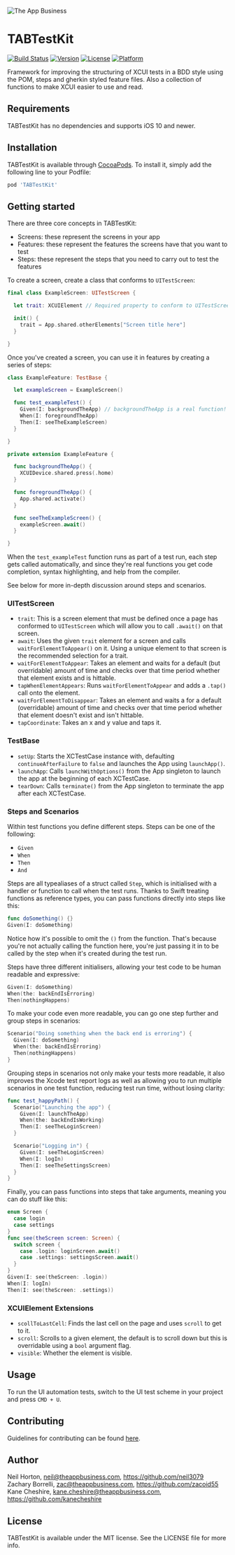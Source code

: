 ![The App Business](Assets/logo.png)

# TABTestKit

[![Build Status](https://travis-ci.org/theappbusiness/TABTestKit.svg?branch=master)](https://travis-ci.org/theappbusiness/TABTestKit)
[![Version](https://img.shields.io/cocoapods/v/TABTestKit.svg?style=flat)](http://cocoapods.org/pods/TABTestKit)
[![License](https://img.shields.io/cocoapods/l/TABTestKit.svg?style=flat)](http://cocoapods.org/pods/TABTestKit)
[![Platform](https://img.shields.io/cocoapods/p/TABTestKit.svg?style=flat)](http://cocoapods.org/pods/TABTestKit)

Framework for improving the structuring of XCUI tests in a BDD style using the POM, steps and gherkin styled feature files. Also a collection of functions to make XCUI easier to use and read.

## Requirements
TABTestKit has no dependencies and supports iOS 10 and newer.

## Installation
TABTestKit is available through [CocoaPods](http://cocoapods.org). To install
it, simply add the following line to your Podfile:

```ruby
pod 'TABTestKit'
```

## Getting started
There are three core concepts in TABTestKit:

- Screens: these represent the screens in your app
- Features: these represent the features the screens have that you want to test
- Steps: these represent the steps that you need to carry out to test the features

To create a screen, create a class that conforms to `UITestScreen`:

```swift
final class ExampleScreen: UITestScreen {

  let trait: XCUIElement // Required property to conform to UITestScreen, used for awaiting screens

  init() {
    trait = App.shared.otherElements["Screen title here"]
  }

}
```

Once you've created a screen, you can use it in features by creating a series of steps:

```swift
class ExampleFeature: TestBase {

  let exampleScreen = ExampleScreen()

  func test_exampleTest() {
    Given(I: backgroundTheApp) // backgroundTheApp is a real function! See below.
    When(I: foregroundTheApp)
    Then(I: seeTheExampleScreen)
  }

}

private extension ExampleFeature {

  func backgroundTheApp() {
    XCUIDevice.shared.press(.home)
  }

  func foregroundTheApp() {
    App.shared.activate()
  }

  func seeTheExampleScreen() {
    exampleScreen.await()
  }

}
```
When the `test_exampleTest` function runs as part of a test run, each step gets called automatically, and since they're real functions you get code completion, syntax highlighting, and help from the compiler.

See below for more in-depth discussion around steps and scenarios.

### UITestScreen
- `trait`: This is a screen element that must be defined once a page has conformed to `UITestScreen` which will allow you to call `.await()` on that screen.  
- `await`: Uses the given `trait` element for a screen and calls `waitForElementToAppear()` on it. Using a unique element to that screen is the recommended selection for a trait.  
- `waitForElementToAppear`: Takes an element and waits for a default (but overridable) amount of time and checks over that time period whether that element exists and is hittable.  
- `tapWhenElementAppears`: Runs  `waitForElementToAppear` and adds a `.tap()` call onto the element.  
- `waitForElementToDisappear`: Takes an element and waits a for a default (overridable) amount of time and checks over that time period whether that element doesn't exist and isn't hittable.  
- `tapCoordinate`: Takes an x and y value and taps it.

### TestBase
- `setUp`: Starts the XCTestCase instance with, defaulting `continueAfterFailure` to `false` and launches the App using `launchApp()`.  
- `launchApp`: Calls `launchWithOptions()` from the App singleton to launch the app at the beginning of each XCTestCase.  
- `tearDown`: Calls `terminate()`  from the App singleton to terminate the app after each XCTestCase.

### Steps and Scenarios
Within test functions you define different steps. Steps can be one of the following:
- `Given`
- `When`
- `Then`
- `And`

Steps are all typealiases of a struct called `Step`, which is initialised with a handler or function to call when the test runs.
Thanks to Swift treating functions as reference types, you can pass functions directly into steps like this:

```swift
func doSomething() {}
Given(I: doSomething)
```

Notice how it's possible to omit the `()` from the function. That's because you're not actually calling the function here, you're just passing it in to be called by the step when it's created during the test run.

Steps have three different initialisers, allowing your test code to be human readable and expressive:

```swift
Given(I: doSomething)
When(the: backEndIsErroring)
Then(nothingHappens)
```

To make your code even more readable, you can go one step further and group steps in scenarios:
```swift
Scenario("Doing something when the back end is erroring") {
  Given(I: doSomething)
  When(the: backEndIsErroring)
  Then(nothingHappens)
}
```

Grouping steps in scenarios not only make your tests more readable, it also improves the Xcode test report logs as well as allowing you to run multiple scenarios in one test function, reducing test run time, without losing clarity:

```swift
func test_happyPath() {
  Scenario("Launching the app") {
    Given(I: launchTheApp)
    When(the: backEndIsWorking)
    Then(I: seeTheLoginScreen)
  }

  Scenario("Logging in") {
    Given(I: seeTheLoginScreen)
    When(I: logIn)
    Then(I: seeTheSettingsScreen)
  }
}

```

Finally, you can pass functions into steps that take arguments, meaning you can do stuff like this:
```swift
enum Screen {
  case login
  case settings
}
func see(theScreen screen: Screen) {
  switch screen {
    case .login: loginScreen.await()
    case .settings: settingsScreen.await()
  }
}
Given(I: see(theScreen: .login))
When(I: logIn)
Then(I: see(theScreen: .settings))
```

### XCUIElement Extensions
- `scollToLastCell`: Finds the last cell on the page and uses `scroll` to get to it.  
- `scroll`: Scrolls to a given element, the default is to scroll down but this is overridable using a `bool` argument flag.
- `visible`: Whether the element is visible.

## Usage
To run the UI automation tests, switch to the UI test scheme in your project and press `CMD + U`.

## Contributing
Guidelines for contributing can be found [here](CONTRIBUTING.md).

## Author
Neil Horton, neil@theappbusiness.com, https://github.com/neil3079  
Zachary Borrelli, zac@theappbusiness.com, https://github.com/zacoid55
Kane Cheshire, kane.cheshire@theappbusiness.com, https://github.com/kanecheshire

## License
TABTestKit is available under the MIT license. See the LICENSE file for more info.
